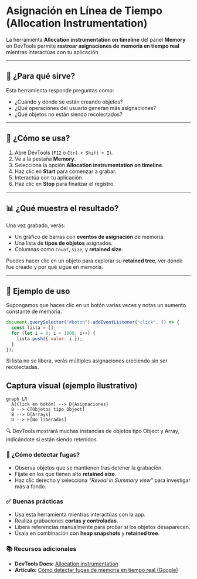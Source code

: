 # Asignación en Línea de Tiempo (Allocation Instrumentation)

La herramienta **Allocation instrumentation on timeline** del panel **Memory** en DevTools permite **rastrear asignaciones de memoria en tiempo real** mientras interactúas con tu aplicación.

---

## 🎯 ¿Para qué sirve?

Esta herramienta responde preguntas como:

- ¿Cuándo y dónde se están creando objetos?
- ¿Qué operaciones del usuario generan más asignaciones?
- ¿Qué objetos no están siendo recolectados?

---

## 🧪 ¿Cómo se usa?

1. Abre DevTools (`F12` o `Ctrl + Shift + I`).
2. Ve a la pestaña **Memory**.
3. Selecciona la opción **Allocation instrumentation on timeline**.
4. Haz clic en **Start** para comenzar a grabar.
5. Interactúa con tu aplicación.
6. Haz clic en **Stop** para finalizar el registro.

---

## 📊 ¿Qué muestra el resultado?

Una vez grabado, verás:

- Un gráfico de barras con **eventos de asignación** de memoria.
- Una lista de **tipos de objetos** asignados.
- Columnas como `Count`, `Size`, y **retained size**.

Puedes hacer clic en un objeto para explorar su **retained tree**, ver dónde fue creado y por qué sigue en memoria.

---

## 🧠 Ejemplo de uso

Supongamos que haces clic en un botón varias veces y notas un aumento constante de memoria.

```javascript
document.querySelector("#boton").addEventListener("click", () => {
  const lista = [];
  for (let i = 0; i < 1000; i++) {
    lista.push({ valor: i });
  }
});
```

Si lista no se libera, verás múltiples asignaciones creciendo sin ser recolectadas.

## Captura visual (ejemplo ilustrativo)

```mermaid
graph LR
  A[Click en botón] --> B{Asignaciones}
  B --> C[Objetos tipo Object]
  B --> D[Arrays]
  D --> E[No liberados]

```
🔍 DevTools mostrará muchas instancias de objetos tipo Object y Array, indicándote si están siendo retenidos.

### 🧯 ¿Cómo detectar fugas?  
- Observa objetos que se mantienen tras detener la grabación.  
- Fíjate en los que tienen alto **retained size**.  
- Haz clic derecho y selecciona *"Reveal in Summary view"* para investigar más a fondo.  

### ✅ Buenas prácticas  
- Usa esta herramienta mientras interactúas con la app.  
- Realiza grabaciones **cortas y controladas**.  
- Libera referencias manualmente para probar si los objetos desaparecen.  
- Úsala en combinación con **heap snapshots** y **retained tree**.  

### 📚 Recursos adicionales  
- **DevTools Docs:** [Allocation instrumentation](https://developer.chrome.com/docs/devtools/)  
- **Artículo:** [Cómo detectar fugas de memoria en tiempo real (Google)](https://developers.google.com/)  